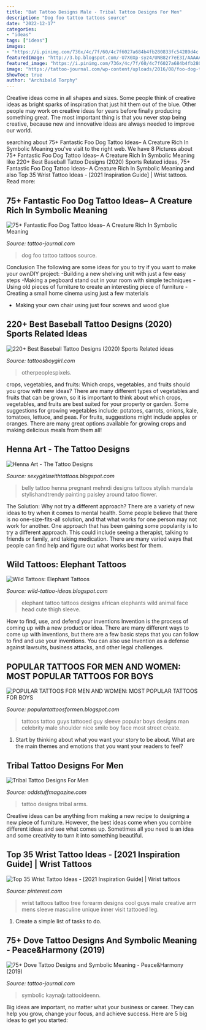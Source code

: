 ```yaml
---
title: "Bat Tattoo Designs Male - Tribal Tattoo Designs For Men"
description: "Dog foo tattoo tattoos source"
date: "2022-12-17"
categories:
- "ideas"
tags: ["ideas"]
images:
- "https://i.pinimg.com/736x/4c/7f/60/4c7f6027a684b4fb280833fc54289d4c.jpg"
featuredImage: "http://3.bp.blogspot.com/-U7X0Xp-syz4/UNB82r7eE3I/AAAAAAAABZo/p6oOxVlO5s8/s1600/700_elephant-tattoo-designs-1427212590.jpg"
featured_image: "https://i.pinimg.com/736x/4c/7f/60/4c7f6027a684b4fb280833fc54289d4c.jpg"
image: "https://tattoo-journal.com/wp-content/uploads/2016/08/foo-dog-tattoo41-650x650.jpg"
ShowToc: true
author: "Archibald Torphy"
---
```



Creative ideas come in all shapes and sizes. Some people think of creative ideas as bright sparks of inspiration that just hit them out of the blue. Other people may work on creative ideas for years before finally producing something great. The most important thing is that you never stop being creative, because new and innovative ideas are always needed to improve our world.

	

		
searching about 75+ Fantastic Foo Dog Tattoo Ideas– A Creature Rich In Symbolic Meaning you've visit to the right web. We have 8 Pictures about 75+ Fantastic Foo Dog Tattoo Ideas– A Creature Rich In Symbolic Meaning like 220+ Best Baseball Tattoo Designs (2020) Sports Related ideas, 75+ Fantastic Foo Dog Tattoo Ideas– A Creature Rich In Symbolic Meaning and also Top 35 Wrist Tattoo Ideas - [2021 Inspiration Guide] | Wrist tattoos. Read more:
		
    
## 75+ Fantastic Foo Dog Tattoo Ideas– A Creature Rich In Symbolic Meaning

<img loading=lazy src="https://tattoo-journal.com/wp-content/uploads/2016/08/foo-dog-tattoo41-650x650.jpg" onerror="this.onerror=null;this.src='https://tse2.mm.bing.net/th?id=OIP.ACjuiZJlUSOlUxi-pgfmRQHaHa&amp;pid=15.1';" alt="75+ Fantastic Foo Dog Tattoo Ideas– A Creature Rich In Symbolic Meaning">

_Source: tattoo-journal.com_

>dog foo tattoo tattoos source. 

	

Conclusion
The following are some ideas for you to try if you want to make your ownDIY project: 
-Building a new shelving unit with just a few easy steps 
-Making a pegboard stand out in your room with simple techniques 
-Using old pieces of furniture to create an interesting piece of furniture 
-Creating a small home cinema using just a few materials 
- Making your own chair using just four screws and wood glue

    
## 220+ Best Baseball Tattoo Designs (2020) Sports Related Ideas

<img loading=lazy src="https://cdn.tattoosboygirl.com/wp-content/uploads/2020/03/baseball-tattoo-player-cross-bat-184.jpg" onerror="this.onerror=null;this.src='https://tse2.mm.bing.net/th?id=OIP.XaNYnwH_R8JwglZBbkXUdwAAAA&amp;pid=15.1';" alt="220+ Best Baseball Tattoo Designs (2020) Sports Related ideas">

_Source: tattoosboygirl.com_

>otherpeoplespixels. 

	

crops, vegetables, and fruits: Which crops, vegetables, and fruits should you grow with new ideas?
There are many different types of vegetables and fruits that can be grown, so it is important to think about which crops, vegetables, and fruits are best suited for your property or garden. Some suggestions for growing vegetables include: potatoes, carrots, onions, kale, tomatoes, lettuce, and peas. For fruits, suggestions might include apples or oranges. There are many great options available for growing crops and making delicious meals from them all!

    
## Henna Art - The Tattoo Designs

<img loading=lazy src="http://2.bp.blogspot.com/-Ut4-yErR4LA/T1L8eDi2qgI/AAAAAAAAENo/1FXxnvTaEf8/s1600/Combine+Blog3.jpg" onerror="this.onerror=null;this.src='https://tse1.mm.bing.net/th?id=OIP.dQBcnN4C4SzM-aHoS7ffJQHaJ4&amp;pid=15.1';" alt="Henna Art - The Tattoo Designs">

_Source: sexygirlswithtattoos.blogspot.com_

>belly tattoo henna pregnant mehndi designs tattoos stylish mandala stylishandtrendy painting paisley around tatoo flower. 

	

The Solution: Why not try a different approach?
There are a variety of new ideas to try when it comes to mental health. Some people believe that there is no one-size-fits-all solution, and that what works for one person may not work for another. One approach that has been gaining some popularity is to try a different approach. This could include seeing a therapist, talking to friends or family, and taking medication. There are many varied ways that people can find help and figure out what works best for them.

    
## Wild Tattoos: Elephant Tattoos

<img loading=lazy src="http://3.bp.blogspot.com/-U7X0Xp-syz4/UNB82r7eE3I/AAAAAAAABZo/p6oOxVlO5s8/s1600/700_elephant-tattoo-designs-1427212590.jpg" onerror="this.onerror=null;this.src='https://tse4.mm.bing.net/th?id=OIP.ms76XjtsUitj3EWWOgYh7gHaJ9&amp;pid=15.1';" alt="Wild Tattoos: Elephant Tattoos">

_Source: wild-tattoo-ideas.blogspot.com_

>elephant tattoo tattoos designs african elephants wild animal face head cute thigh sleeve. 

	

How to find, use, and defend your inventions
Invention is the process of coming up with a new product or idea. There are many different ways to come up with inventions, but there are a few basic steps that you can follow to find and use your inventions. You can also use Invention as a defense against lawsuits, business attacks, and other legal challenges.

    
## POPULAR TATTOOS FOR MEN AND WOMEN: MOST POPULAR TATTOOS FOR BOYS

<img loading=lazy src="http://3.bp.blogspot.com/-QQAcQjNseNg/UEzshhOfnuI/AAAAAAAAAZk/u8_M-yhWstA/s1600/399197_10150619328165669_405799348_n.jpg" onerror="this.onerror=null;this.src='https://tse2.mm.bing.net/th?id=OIP.pjCza7vTDY-S_2gwU632JAHaJ4&amp;pid=15.1';" alt="POPULAR TATTOOS FOR MEN AND WOMEN: MOST POPULAR TATTOOS FOR BOYS">

_Source: populartattoosformen.blogspot.com_

>tattoos tattoo guys tattooed guy sleeve popular boys designs man celebrity male shoulder nice smile boy face most street create. 

	

1. Start by thinking about what you want your story to be about. What are the main themes and emotions that you want your readers to feel?

    
## Tribal Tattoo Designs For Men

<img loading=lazy src="https://oddstuffmagazine.com/wp-content/uploads/2014/01/tribal-tattoo-designs-for-arms-4.jpg" onerror="this.onerror=null;this.src='https://tse2.mm.bing.net/th?id=OIP.4-eyfVb_VdEzUmFgILEaQwHaK8&amp;pid=15.1';" alt="Tribal Tattoo Designs For Men">

_Source: oddstuffmagazine.com_

>tattoo designs tribal arms. 

	

Creative ideas can be anything from making a new recipe to designing a new piece of furniture. However, the best ideas come when you combine different ideas and see what comes up. Sometimes all you need is an idea and some creativity to turn it into something beautiful.

    
## Top 35 Wrist Tattoo Ideas - [2021 Inspiration Guide] | Wrist Tattoos

<img loading=lazy src="https://i.pinimg.com/736x/4c/7f/60/4c7f6027a684b4fb280833fc54289d4c.jpg" onerror="this.onerror=null;this.src='https://tse2.mm.bing.net/th?id=OIP.cXnemHDK8i_zYGBP5ByhzgAAAA&amp;pid=15.1';" alt="Top 35 Wrist Tattoo Ideas - [2021 Inspiration Guide] | Wrist tattoos">

_Source: pinterest.com_

>wrist tattoos tattoo tree forearm designs cool guys male creative arm mens sleeve masculine unique inner visit tattooed leg. 

	

1. Create a simple list of tasks to do.

    
## 75+ Dove Tattoo Designs And Symbolic Meaning - Peace&amp;Harmony (2019)

<img loading=lazy src="https://tattoo-journal.com/wp-content/uploads/2017/01/Dove-Tattoo-58.jpg" onerror="this.onerror=null;this.src='https://tse4.mm.bing.net/th?id=OIP.KqB0dOqmPajH2rgQmAHw_wHaHa&amp;pid=15.1';" alt="75+ Dove Tattoo Designs and Symbolic Meaning - Peace&amp;Harmony (2019)">

_Source: tattoo-journal.com_

>symbolic kaynağı tattooideenn. 

	

Big ideas are important, no matter what your business or career. They can help you grow, change your focus, and achieve success. Here are 5 big ideas to get you started: 

